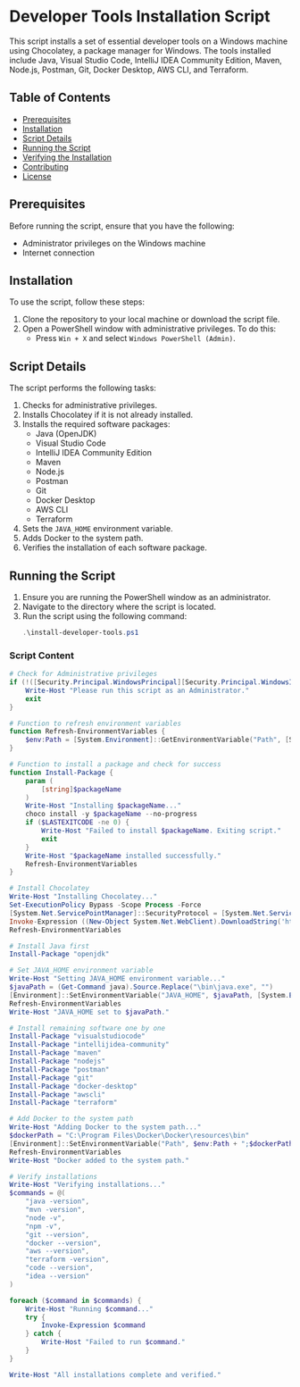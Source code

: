 # Developer Tools Installation Script

This script installs a set of essential developer tools on a Windows machine using Chocolatey, a package manager for Windows. The tools installed include Java, Visual Studio Code, IntelliJ IDEA Community Edition, Maven, Node.js, Postman, Git, Docker Desktop, AWS CLI, and Terraform.

## Table of Contents

- [Prerequisites](#prerequisites)
- [Installation](#installation)
- [Script Details](#script-details)
- [Running the Script](#running-the-script)
- [Verifying the Installation](#verifying-the-installation)
- [Contributing](#contributing)
- [License](#license)

## Prerequisites

Before running the script, ensure that you have the following:

- Administrator privileges on the Windows machine
- Internet connection

## Installation

To use the script, follow these steps:

1. Clone the repository to your local machine or download the script file.
2. Open a PowerShell window with administrative privileges. To do this:
    - Press `Win + X` and select `Windows PowerShell (Admin)`.

## Script Details

The script performs the following tasks:

1. Checks for administrative privileges.
2. Installs Chocolatey if it is not already installed.
3. Installs the required software packages:
    - Java (OpenJDK)
    - Visual Studio Code
    - IntelliJ IDEA Community Edition
    - Maven
    - Node.js
    - Postman
    - Git
    - Docker Desktop
    - AWS CLI
    - Terraform
4. Sets the `JAVA_HOME` environment variable.
5. Adds Docker to the system path.
6. Verifies the installation of each software package.

## Running the Script

1. Ensure you are running the PowerShell window as an administrator.
2. Navigate to the directory where the script is located.
3. Run the script using the following command:
    ```powershell
    .\install-developer-tools.ps1
    ```

### Script Content

```powershell
# Check for Administrative privileges
if (!([Security.Principal.WindowsPrincipal][Security.Principal.WindowsIdentity]::GetCurrent()).IsInRole([Security.Principal.WindowsBuiltInRole] "Administrator")) {
    Write-Host "Please run this script as an Administrator."
    exit
}

# Function to refresh environment variables
function Refresh-EnvironmentVariables {
    $env:Path = [System.Environment]::GetEnvironmentVariable("Path", [System.EnvironmentVariableTarget]::Machine)
}

# Function to install a package and check for success
function Install-Package {
    param (
        [string]$packageName
    )
    Write-Host "Installing $packageName..."
    choco install -y $packageName --no-progress
    if ($LASTEXITCODE -ne 0) {
        Write-Host "Failed to install $packageName. Exiting script."
        exit
    }
    Write-Host "$packageName installed successfully."
    Refresh-EnvironmentVariables
}

# Install Chocolatey
Write-Host "Installing Chocolatey..."
Set-ExecutionPolicy Bypass -Scope Process -Force
[System.Net.ServicePointManager]::SecurityProtocol = [System.Net.ServicePointManager]::SecurityProtocol -bor 3072
Invoke-Expression ((New-Object System.Net.WebClient).DownloadString('https://community.chocolatey.org/install.ps1'))
Refresh-EnvironmentVariables

# Install Java first
Install-Package "openjdk"

# Set JAVA_HOME environment variable
Write-Host "Setting JAVA_HOME environment variable..."
$javaPath = (Get-Command java).Source.Replace("\bin\java.exe", "")
[Environment]::SetEnvironmentVariable("JAVA_HOME", $javaPath, [System.EnvironmentVariableTarget]::Machine)
Refresh-EnvironmentVariables
Write-Host "JAVA_HOME set to $javaPath."

# Install remaining software one by one
Install-Package "visualstudiocode"
Install-Package "intellijidea-community"
Install-Package "maven"
Install-Package "nodejs"
Install-Package "postman"
Install-Package "git"
Install-Package "docker-desktop"
Install-Package "awscli"
Install-Package "terraform"

# Add Docker to the system path
Write-Host "Adding Docker to the system path..."
$dockerPath = "C:\Program Files\Docker\Docker\resources\bin"
[Environment]::SetEnvironmentVariable("Path", $env:Path + ";$dockerPath", [System.EnvironmentVariableTarget]::Machine)
Refresh-EnvironmentVariables
Write-Host "Docker added to the system path."

# Verify installations
Write-Host "Verifying installations..."
$commands = @(
    "java -version",
    "mvn -version",
    "node -v",
    "npm -v",
    "git --version",
    "docker --version",
    "aws --version",
    "terraform -version",
    "code --version",
    "idea --version"
)

foreach ($command in $commands) {
    Write-Host "Running $command..."
    try {
        Invoke-Expression $command
    } catch {
        Write-Host "Failed to run $command."
    }
}

Write-Host "All installations complete and verified."
